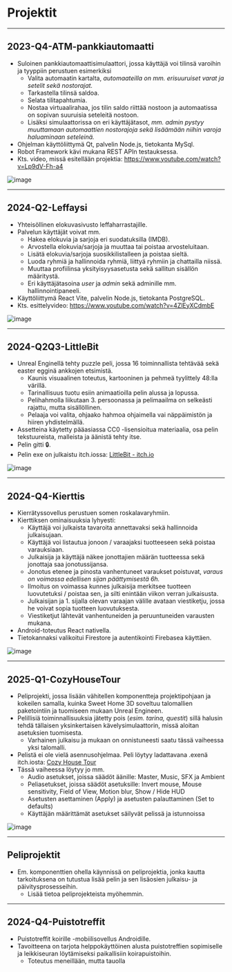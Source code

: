 # Projektit

----------------------------------------------------------

## 2023-Q4-ATM-pankkiautomaatti

- Suloinen pankkiautomaattisimulaattori, jossa käyttäjä voi tilinsä varoihin ja tyyppiin perustuen esimerkiksi
  - Valita automaatin kartalta, _automaateilla on mm. erisuuruiset varat ja setelit sekä nostorajat._
  - Tarkastella tilinsä saldoa.
  - Selata tilitapahtumia.
  - Nostaa virtuaalirahaa, jos tilin saldo riittää nostoon ja automaatissa on sopivan suuruisia seteleitä nostoon.
  - Lisäksi simulaattorissa on eri käyttäjätasot, _mm. admin pystyy muuttamaan automaattien nostorajoja sekä lisäämään niihin varoja haluaminaan seteleinä._
- Ohjelman käyttöliittymä Qt, palvelin Node.js, tietokanta MySql. 
- Robot Framework kävi mukana REST APIn testauksessa.
- Kts. video, missä esitellään projektia: https://www.youtube.com/watch?v=Lp9dV-Fh-a4

![image](https://github.com/user-attachments/assets/da5c2eaa-752d-4dc4-aa3b-17fec4c88d0a)

----------------------------------------------------------

## 2024-Q2-Leffaysi

- Yhteisöllinen elokuvasivusto leffaharrastajille.
- Palvelun käyttäjät voivat mm.
  - Hakea elokuvia ja sarjoja eri suodatuksilla (IMDB).
  - Arvostella elokuvia/sarjoja ja muuttaa tai poistaa arvosteluitaan.
  - Lisätä elokuvia/sarjoja suosikkilistalleen ja poistaa sieltä.
  - Luoda ryhmiä ja hallinnoida ryhmiä, liittyä ryhmiin ja chattailla niissä.
  - Muuttaa profiilinsa yksityisyysasetusta sekä sallitun sisällön määritystä.
  - Eri käyttäjätasoina _user_ ja _admin_ sekä adminille mm. hallinnointipaneeli. 
- Käyttöliittymä React Vite, palvelin Node.js, tietokanta PostgreSQL.
- Kts. esittelyvideo: https://www.youtube.com/watch?v=4ZlEyXCdmbE

![image](https://github.com/user-attachments/assets/d01533ca-132c-442d-9994-53e61c24b298)

----------------------------------------------------------

## 2024-Q2Q3-LittleBit

- Unreal Enginellä tehty puzzle peli, jossa 16 toiminnallista tehtävää sekä easter egginä ankkojen etsimistä.
  - Kaunis visuaalinen toteutus, kartooninen ja pehmeä tyylittely 48:lla värillä.
  - Tarinallisuus tuotu esiin animaatioilla pelin alussa ja lopussa.
  - Pelihahmolla liikutaan 3. persoonassa ja pelimaailma on selkeästi rajattu, mutta sisällöllinen.
  - Pelaaja voi valita, ohjaako hahmoa ohjaimella vai näppäimistön ja hiiren yhdistelmällä.
- Assetteina käytetty pääasiassa CC0 -lisensioitua materiaalia, osa pelin tekstuureista, malleista ja äänistä tehty itse.
- Pelin gitti &#x1F512;.
- Pelin exe on julkaistu itch.iossa: [LittleBit - itch.io](https://lejdi.itch.io/littlebit)

![image](https://github.com/user-attachments/assets/3d5d6de8-a6d5-4771-a928-95876df9430e)

----------------------------------------------------------

## 2024-Q4-Kierttis

- Kierrätyssovellus perustuen somen roskalavaryhmiin. 
- Kierttiksen ominaisuuksia lyhyesti:
  - Käyttäjä voi julkaista tavaroita annettavaksi sekä hallinnoida julkaisujaan.
  - Käyttäjä voi listautua jonoon / varaajaksi tuotteeseen sekä poistaa varauksiaan.
  - Julkaisija ja käyttäjä näkee jonottajien määrän tuotteessa sekä jonottaja saa jonotussijansa.
  - Jonotus etenee ja pinosta vanhentuneet varaukset poistuvat, _varaus on voimassa edellisen sijan päättymisestä 6h._
  - Ilmoitus on voimassa kunnes julkaisija merkitsee tuotteen luovutetuksi / poistaa sen, ja silti enintään viikon verran julkaisusta.
  - Julkaisijan ja 1. sijalla olevan varaajan välille avataan viestiketju, jossa he voivat sopia tuotteen luovutuksesta.
  - Viestiketjut lähtevät vanhentuneiden ja peruuntuneiden varausten mukana.
- Android-toteutus React nativella.
- Tietokannaksi valikoitui Firestore ja autentikointi Firebasea käyttäen.

![image](https://github.com/user-attachments/assets/b946a7b9-d583-492f-bef7-a0a57bccacd0)

----------------------------------------------------------

## 2025-Q1-CozyHouseTour

- Peliprojekti, jossa lisään vähitellen komponentteja projektipohjaan ja kokeilen samalla, kuinka Sweet Home 3D soveltuu talomallien paketointiin ja tuomiseen mukaan Unreal Engineen. 
- Pelillisiä toiminnallisuuksia jätetty pois (_esim. tarina, questit_) sillä halusin tehdä tällaisen yksinkertaisen kävelysimulaattorin, missä aloitan asetuksien tuomisesta.
  - Varhainen julkaisu ja mukaan on onnistuneesti saatu tässä vaiheessa yksi talomalli.
- Pelistä ei ole vielä asennusohjelmaa. Peli löytyy ladattavana .exenä itch.iosta: [Cozy House Tour](https://lejdi.itch.io/cozy-house-tour)
- Tässä vaiheessa löytyy jo mm.
  - Audio asetukset, joissa säädöt äänille: Master, Music, SFX ja Ambient
  - Peliasetukset, joissa säädöt asetuksille: Invert mouse, Mouse sensitivity, Field of View, Motion blur, Show / Hide HUD
  - Asetusten asettaminen (Apply) ja asetusten palauttaminen (Set to defaults)
  - Käyttäjän määrittämät asetukset säilyvät pelissä ja istunnoissa

![image](https://github.com/user-attachments/assets/5e5e6a1f-6e5c-4b5b-a5ee-315c1ec2a7b6)

----------------------------------------------------------

## Peliprojektit

- Em. komponenttien ohella käynnissä on peliprojektia, jonka kautta tarkoituksena on tutustua lisää pelin ja sen lisäosien julkaisu- ja päivitysprosesseihin.
  - Lisää tietoa peliprojekteista myöhemmin.

----------------------------------------------------------

## 2024-Q4-Puistotreffit

- Puistotreffit koirille -mobiilisovellus Androidille.
- Tavoitteena on tarjota helppokäyttöinen alusta puistotreffien sopimiselle ja leikkiseuran löytämiseksi paikallisiin koirapuistoihin.
  - Toteutus meneillään, mutta tauolla
    
